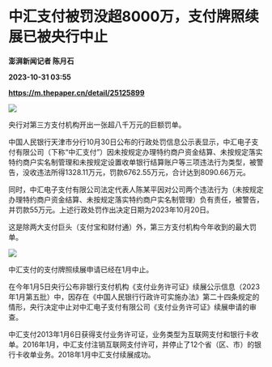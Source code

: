 # 中汇支付被罚没超8000万，支付牌照续展已被央行中止
**澎湃新闻记者 陈月石**

**2023-10-31 03:55**

**https://m.thepaper.cn/detail/25125899**

![](https://imagecloud.thepaper.cn/thepaper/image/276/338/137.jpg)

央行对第三方支付机构开出一张超八千万元的巨额罚单。

中国人民银行天津市分行10月30日公布的行政处罚信息公示表显示，中汇电子支付有限公司（下称“中汇支付”）因未按规定办理特约商户资金结算、未按规定落实特约商户实名制管理和未按规定设置收单银行结算账户等三项违法行为类型，被警告，没收违法所得1328.11万元，罚款6762.55万元，合计达到8090.66万元。

同时，中汇电子支付有限公司法定代表人陈某平因对公司两个违法行为（未按规定办理特约商户资金结算、未按规定落实特约商户实名制管理）负有责任，被警告，并罚款55万元。上述行政处罚作出决定日期为2023年10月20日。

这是除两大支付巨头（支付宝和财付通）外，第三方支付机构今年收到的最大罚单。

![](https://imagecloud.thepaper.cn/thepaper/image/276/338/139.jpg)

中汇支付的支付牌照续展申请已经在1月中止。

在今年1月5日央行公布非银行支付机构《支付业务许可证》续展公示信息（2023年1月第五批）中，因存在《中国人民银行行政许可实施办法》第二十四条规定的情形，央行决定中止对中汇电子支付有限公司《支付业务许可证》续展申请的审查。

中汇支付2013年1月6日获得支付业务许可证，业务类型为互联网支付和银行卡收单。2016年1月，中汇支付注销互联网支付许可，并停止了12个省（区、市）的银行卡收单业务。2018年1月中汇支付续展成功。